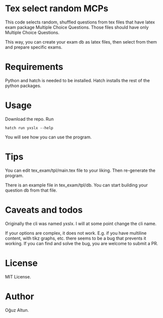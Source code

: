 # Tex select random MCPs


This code selects random, shuffled questions from tex files that have latex exam package Multiple Choice Questions. Those files should have only Multiple Choice Questions. 

This way, you can create your exam db as latex files, then select from them and prepare specific exams.

# Requirements

Python and hatch is needed to be installed. Hatch installs the rest of the python packages.

# Usage

Download the repo. Run 

    hatch run yxslx --help

You will see how you can use the program.


# Tips

You can edit tex_exam/tpl/main.tex file to your liking. Then re-generate the program.

There is an example file in tex_exam/tpl/db. You can start building your question db from that file.

# Caveats and todos

Originally the cli was named yxslx. I will at some point change the cli name.

If your options are complex, it does not work. E.g. if you have multiline content, with tikz graphs, etc. there seems to be a bug that prevents it working. If you can find and solve the bug, you are welcome to submit a PR. 

# License

MIT License.

# Author

Oğuz Altun.
